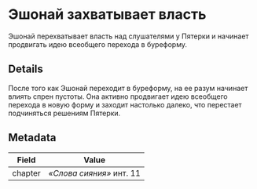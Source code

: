 # Эшонай захватывает власть
Эшонай перехватывает власть над слушателями у Пятерки и начинает продвигать идею всеобщего перехода в буреформу.

## Details
После того как Эшонай переходит в буреформу, на ее разум начинает влиять спрен пустоты. Она активно продвигает идею всеобщего перехода в новую форму и заходит настолько далеко, что перестает подчиняться решениям Пятерки.

## Metadata
| Field | Value |
| ----- | ----- |
| chapter | *«Слова сияния»* инт. 11 |
